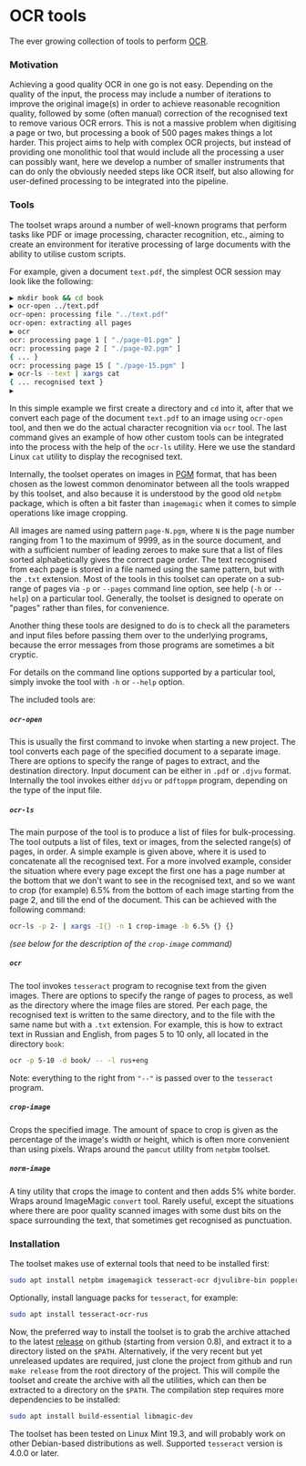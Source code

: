 # OCR tools
The ever growing collection of tools to perform [OCR](https://en.wikipedia.org/wiki/Optical_character_recognition).

### Motivation

Achieving a good quality OCR in one go is not easy. Depending on the quality of the input,
the process may include a number of iterations to improve the original image(s) in order
to achieve reasonable recognition quality, followed by some (often manual) correction of
the recognised text to remove various OCR errors. This is not a massive problem when
digitising a page or two, but processing a book of 500 pages makes things a lot harder.
This project aims to help with complex OCR projects, but instead of providing one monolithic
tool that would include all the processing a user can possibly want, here we develop a number of
smaller instruments that can do only the obviously needed steps like OCR itself, but also
allowing for user-defined processing to be integrated into the pipeline.

### Tools

The toolset wraps around a number of well-known programs that perform tasks like PDF
or image processing, character recognition, etc., aiming to create an environment for
iterative processing of large documents with the ability to utilise custom scripts.

For example, given a document `text.pdf`, the simplest OCR session may look like
the following:

```sh
▶ mkdir book && cd book
▶ ocr-open ../text.pdf
ocr-open: processing file "../text.pdf"
ocr-open: extracting all pages
▶ ocr
ocr: processing page 1 [ "./page-01.pgm" ]
ocr: processing page 2 [ "./page-02.pgm" ]
{ ... }
ocr: processing page 15 [ "./page-15.pgm" ]
▶ ocr-ls --text | xargs cat
{ ... recognised text }
▶
```
In this simple example we first create a directory and `cd` into it, after that we convert
each page of the document `text.pdf` to an image using `ocr-open` tool, and then we do
the actual character recognition via `ocr` tool. The last command gives an example of
how other custom tools can be integrated into the process with the help of the `ocr-ls`
utility. Here we use the standard Linux `cat` utility to display the recognised text.

Internally, the toolset operates on images in [PGM](http://netpbm.sourceforge.net/doc/pgm.html)
format, that has been chosen as the lowest common denominator between all the tools
wrapped by this toolset, and also because it is understood by the good old `netpbm`
package, which is often a bit faster than `imagemagic` when it comes to simple
operations like image cropping.

All images are named using pattern `page-N.pgm`, where `N` is the page number ranging from
1 to the maximum of 9999, as in the source document, and with a sufficient number
of leading zeroes to make sure that a list of files sorted alphabetically gives the correct
page order. The text recognised from each page is stored in a file named using the same pattern,
but with the `.txt` extension. Most of the tools in this toolset can operate on a sub-range of
pages via `-p` or `--pages` command line option, see help (`-h` or `--help`) on
a particular tool. Generally, the toolset is designed to operate on "pages" rather
than files, for convenience.

Another thing these tools are designed to do is to check all the parameters and input
files before passing them over to the underlying programs, because the error messages
from those programs are sometimes a bit cryptic.

For details on the command line options supported by a particular tool, simply
invoke the tool with `-h` or `--help` option.

The included tools are:

##### `ocr-open`

This is usually the first command to invoke when starting a new project. The tool
converts each page of the specified document to a separate image. There are options
to specify the range of pages to extract, and the destination directory.
Input document can be either in `.pdf` or `.djvu` format. Internally the tool invokes
either `ddjvu` or `pdftoppm` program, depending on the type of the input file.

##### `ocr-ls`

The main purpose of the tool is to produce a list of files for bulk-processing.
The tool outputs a list of files, text or images, from the selected range(s) of pages, in order.
A simple example is given above, where it is used to concatenate all the recognised text.
For a more involved example, consider the situation where every page except the first one
has a page number at the bottom that we don't want to see in the recognised text,
and so we want to crop (for example) 6.5% from the bottom of each image starting from
the page 2, and till the end of the document. This can be achieved with the following
command:
```sh
ocr-ls -p 2- | xargs -I{} -n 1 crop-image -b 6.5% {} {}
```
_(see below for the description of the `crop-image` command)_

##### `ocr`

The tool invokes `tesseract` program to recognise text from the given images. There
are options to specify the range of pages to process, as well as the directory
where the image files are stored. Per each page, the recognised text is written to
the same directory, and to the file with the same name but with a `.txt` extension.
For example, this is how to extract text in Russian and English, from pages
5 to 10 only, all located in the directory `book`:

```sh
ocr -p 5-10 -d book/ -- -l rus+eng
```
Note: everything to the right from `"--"` is passed over to the `tesseract` program.

##### `crop-image`

Crops the specified image. The amount of space to crop is given as the percentage of
the image's width or height, which is often more convenient than using pixels. Wraps
around the `pamcut` utility from `netpbm` toolset.

##### `norm-image`

A tiny utility that crops the image to content and then adds 5% white border. Wraps around
ImageMagic `convert` tool. Rarely useful, except the situations where there are
poor quality scanned images with some dust bits on the space surrounding the text,
that sometimes get recognised as punctuation.

### Installation

The toolset makes use of external tools that need to be installed first:
```sh
sudo apt install netpbm imagemagick tesseract-ocr djvulibre-bin poppler-utils
```

Optionally, install language packs for `tesseract`, for example:
```sh
sudo apt install tesseract-ocr-rus
```

Now, the preferred way to install the toolset is to grab the archive attached to the latest
[release](releases/)
on github (starting from version 0.8), and extract it to a directory listed on the
`$PATH`. Alternatively, if the very recent but yet unreleased updates are required,
just clone the project from github and run `make release` from the root directory
of the project. This will compile the toolset and create the archive with all the
utilities, which can then be extracted to a directory on the `$PATH`. The compilation
step requires more dependencies to be installed:
```sh
sudo apt install build-essential libmagic-dev
```

The toolset has been tested on Linux Mint 19.3, and will probably work on other Debian-based
distributions as well. Supported `tesseract` version is 4.0.0 or later.
